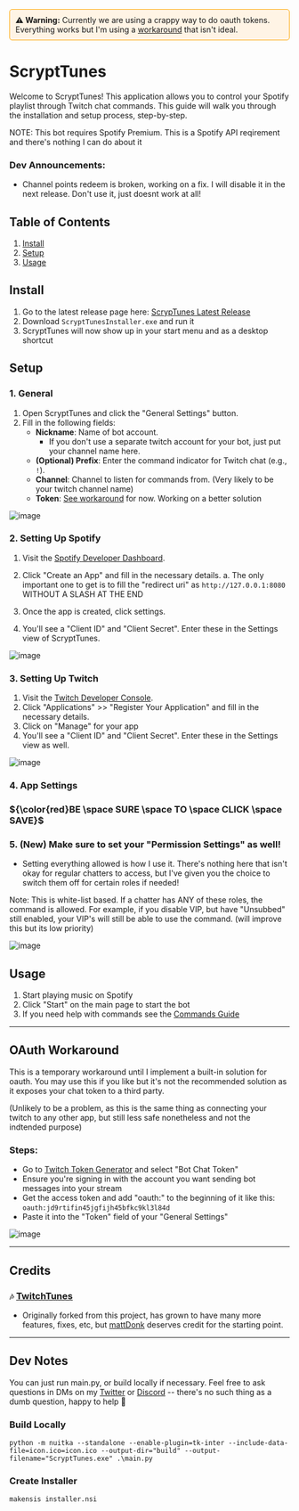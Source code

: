 <div style="border: 1px solid #ffa500; background-color: #fff4e5; padding: 10px; border-radius: 5px;">
<strong>⚠️ Warning:</strong> Currently we are using a crappy way to do oauth tokens. Everything works but I'm using a <a href="#oauth-Workaround">workaround<a> that isn't ideal. 
</div>


# ScryptTunes

Welcome to ScryptTunes! This application allows you to control your Spotify playlist through Twitch chat commands. This guide will walk you through the installation and setup process, step-by-step.

NOTE: This bot requires Spotify Premium. This is a Spotify API reqirement and there's nothing I can do about it

### Dev Announcements:
 - Channel points redeem is broken, working on a fix. I will disable it in the next release. Don't use it, just doesnt work at all!

## Table of Contents
1. [Install](#install)
2. [Setup](#setup)
3. [Usage](#usage)

 ## Install
1. Go to the latest release page here: [ScrypTunes Latest Release](https://github.com/StuxVT/ScryptTunes/releases/latest)
2. Download `ScryptTunesInstaller.exe` and run it
3. ScryptTunes will now show up in your start menu and as a desktop shortcut

## Setup
### 1. General
1. Open ScryptTunes and click the "General Settings" button.
2. Fill in the following fields:
    - **Nickname**: Name of bot account.
      - If you don't use a separate twitch account for your bot, just put your channel name here.
    - **(Optional) Prefix**: Enter the command indicator for Twitch chat (e.g., `!`). 
    - **Channel**: Channel to listen for commands from. (Very likely to be your twitch channel name)
    - **Token**: [See workaround](#OAuth-Workaround) for now. Working on a better solution
  
 ![image](https://github.com/user-attachments/assets/9f06212e-30ed-4c20-9c18-9b2851478889)



### 2. Setting Up Spotify
1. Visit the [Spotify Developer Dashboard](https://developer.spotify.com/dashboard/applications).
2. Click "Create an App" and fill in the necessary details.
 a. The only important one to get is to fill the "redirect uri" as `http://127.0.0.1:8080` WITHOUT A SLASH AT THE END 

3. Once the app is created, click settings.

4. You'll see a "Client ID" and "Client Secret". Enter these in the Settings view of ScryptTunes.

![image](https://github.com/user-attachments/assets/7a6456b1-9469-43d5-92e9-9b564998cfd3)


### 3. Setting Up Twitch
1. Visit the [Twitch Developer Console](https://dev.twitch.tv/console).
2. Click "Applications" >> "Register Your Application" and fill in the necessary details.
3. Click on "Manage" for your app
4. You'll see a "Client ID" and "Client Secret". Enter these in the Settings view as well.

![image](https://github.com/user-attachments/assets/57b52867-ae39-412d-b1d4-059d38dfbf66)


### 4. App Settings
### ${\color{red}BE \space SURE \space TO \space CLICK \space SAVE}$

### 5. (New) Make sure to set your "Permission Settings" as well! 
- Setting everything allowed is how I use it. There's nothing here that isn't okay for regular chatters to access, but I've given you the choice to switch them off for certain roles if needed!

Note: This is white-list based. If a chatter has ANY of these roles, the command is allowed. For example, if you disable VIP, but have "Unsubbed" still enabled, your VIP's will still be able to use the command. (will improve this but its low priority)

![image](https://github.com/user-attachments/assets/c661b01a-0a24-4cf3-baaf-bc3b595c0832)
 
## Usage
1. Start playing music on Spotify
2. Click "Start" on the main page to start the bot
3. If you need help with commands see the [Commands Guide](https://github.com/StuxVT/ScryptTunes/wiki/Commands#scrypttunes-commands-guide)

---

## OAuth Workaround
This is a temporary workaround until I implement a built-in solution for oauth. You may use this if you like but it's not the recommended solution as it exposes your chat token to a third party. 

(Unlikely to be a problem, as this is the same thing as connecting your twitch to any other app, but still less safe nonetheless and not the indtended purpose)

### Steps:
- Go to [Twitch Token Generator](https://twitchtokengenerator.com/) and select "Bot Chat Token"
- Ensure you're signing in with the account you want sending bot messages into your stream
- Get the access token and add "oauth:" to the beginning of it like this: `oauth:jd9rtifin45jgfijh45bfkc9kl3l84d`
- Paste it into the "Token" field of your "General Settings"

![image](https://github.com/user-attachments/assets/e3160a34-25ca-48dc-9f24-90f3c7cd72f2)

---


## Credits
### `🎶` [TwitchTunes](https://github.com/mmattDonk/TwitchTunes)
- Originally forked from this project, has grown to have many more features, fixes, etc, but [mattDonk](https://github.com/mmattDonk) deserves credit for the starting point.

---
## Dev Notes
You can just run main.py, or build locally if necessary. Feel free to ask questions in DMs on my
[Twitter](https://twitter.com/stuxvt) or [Discord](http://discord.stux.ai) -- there's no such thing as a dumb question, happy to help 💙
### Build Locally
`python -m nuitka --standalone --enable-plugin=tk-inter --include-data-file=icon.ico=icon.ico --output-dir="build" --output-filename="ScryptTunes.exe" .\main.py`
### Create Installer
`makensis installer.nsi`
